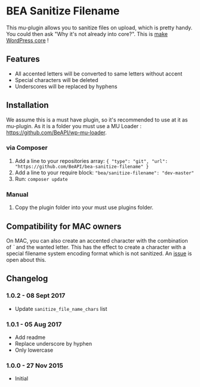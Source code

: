 # BEA Sanitize Filename

This mu-plugin allows you to sanitize files on upload, which is pretty handy.
You could then ask "Why it's not already into core?". This is [make WordPress core](https://core.trac.wordpress.org/ticket/22363) !

## Features

* All accented letters will be converted to same letters without accent
* Special characters will be deleted
* Underscores will be replaced by hyphens

## Installation

We assume this is a must have plugin, so it's recommended to use at it as mu-plugin. As it is a folder you must use a MU Loader : https://github.com/BeAPI/wp-mu-loader.

### via Composer

1. Add a line to your repositories array: `{ "type": "git", "url": "https://github.com/BeAPI/bea-sanitize-filename" }`
2. Add a line to your require block: `"bea/sanitize-filename": "dev-master"`
3. Run: `composer update`

### Manual

1. Copy the plugin folder into your must use plugins folder.

## Compatibility for MAC owners

On MAC, you can also create an accented character with the combination of *`* and the wanted letter. This has the effect to create a character with a special filename system encoding format which is not sanitized.
An [issue](https://github.com/BeAPI/bea-sanitize-filename/issues/1) is open about this.

## Changelog

### 1.0.2 - 08 Sept 2017
* Update `sanitize_file_name_chars` list

### 1.0.1 - 05 Aug 2017
* Add readme
* Replace underscore by hyphen
* Only lowercase

### 1.0.0 - 27 Nov 2015
* Initial